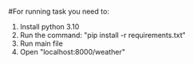 #For running task you need to:
1) Install python 3.10
2) Run the command: "pip install -r requirements.txt"
3) Run main file
4) Open "localhost:8000/weather"
